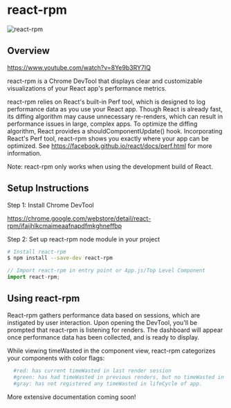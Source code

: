 # react-rpm
![react-rpm](http://i.imgur.com/YHaLs6a.png)
## Overview

https://www.youtube.com/watch?v=8Ye9b3RY7lQ

react-rpm is a Chrome DevTool that displays clear and customizable visualizations of your React app's performance metrics.

react-rpm relies on React's built-in Perf tool, which is designed to log performance data as you use your React app. Though React is already fast, its diffing algorithm may cause unnecessary re-renders, which can result in performance issues in large, complex apps. To optimize the diffing algorithm, React provides a shouldComponentUpdate() hook. Incorporating React's Perf tool, react-rpm shows you exactly where your app can be optimized. See https://facebook.github.io/react/docs/perf.html for more information.

Note: react-rpm only works when using the development build of React.

## Setup Instructions

Step 1: Install Chrome DevTool

https://chrome.google.com/webstore/detail/react-rpm/ifaijhlkcmaimeaafnapdfmkghneffbp

Step 2: Set up react-rpm node module in your project

```bash
# Install react-rpm
$ npm install --save-dev react-rpm
```
```javascript
// Import react-rpm in entry point or App.js/Top Level Component
import react-rpm;
```

## Using react-rpm

React-rpm gathers performance data based on sessions, which are instigated by user interaction. Upon opening the DevTool, you'll be prompted that react-rpm is listening for renders. The dashboard will appear once performance data has been collected, and is ready to display.

While viewing timeWasted in the component view, react-rpm categorizes your components with color flags:
```bash
  #red: has current timeWasted in last render session
  #green: has had timeWasted in previous renders, but no timeWasted in last render session
  #gray: has not registered any timeWasted in lifeCycle of app.
```
More extensive documentation coming soon!